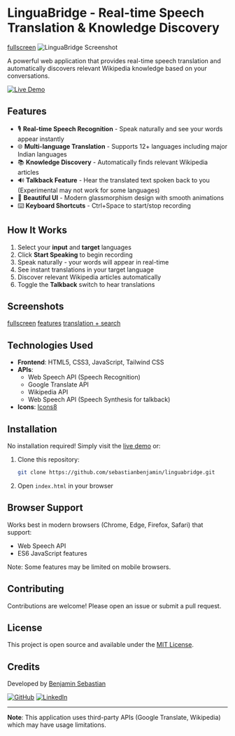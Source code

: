# LinguaBridge - Real-time Speech Translation & Knowledge Discovery
[fullscreen](https://linguabridge.netlify.app/screenshots/preview-image.png)
![LinguaBridge Screenshot](https://linguabridge.netlify.app/screenshots/preview.gif)

A powerful web application that provides real-time speech translation and automatically discovers relevant Wikipedia knowledge based on your conversations.

[![Live Demo](https://img.shields.io/badge/-Live%20Demo-brightgreen)](https://linguabridge.netlify.app/)

## Features

- 🎙️ **Real-time Speech Recognition** - Speak naturally and see your words appear instantly
- 🌐 **Multi-language Translation** - Supports 12+ languages including major Indian languages
- 📚 **Knowledge Discovery** - Automatically finds relevant Wikipedia articles
- 🔊 **Talkback Feature** - Hear the translated text spoken back to you (Experimental may not work for some languages)
- 🎨 **Beautiful UI** - Modern glassmorphism design with smooth animations
- ⌨️ **Keyboard Shortcuts** - Ctrl+Space to start/stop recording

## How It Works

1. Select your **input** and **target** languages
2. Click **Start Speaking** to begin recording
3. Speak naturally - your words will appear in real-time
4. See instant translations in your target language
5. Discover relevant Wikipedia articles automatically
6. Toggle the **Talkback** switch to hear translations

## Screenshots
[fullscreen](https://linguabridge.netlify.app/screenshots/preview-image-fullscreen.png)
[features](https://linguabridge.netlify.app/screenshots/preview-image-features.png)
[translation + search ](https://linguabridge.netlify.app/screenshots/preview-image-translation+search.png)


## Technologies Used

- **Frontend**: HTML5, CSS3, JavaScript, Tailwind CSS
- **APIs**:
  - Web Speech API (Speech Recognition)
  - Google Translate API
  - Wikipedia API
  - Web Speech API (Speech Synthesis for talkback)
- **Icons**: [Icons8](https://icons8.com)

## Installation

No installation required! Simply visit the [live demo](https://linguabridge.netlify.app/) or:

1. Clone this repository:
   ```bash
   git clone https://github.com/sebastianbenjamin/linguabridge.git
   ```
2. Open `index.html` in your browser

## Browser Support

Works best in modern browsers (Chrome, Edge, Firefox, Safari) that support:
- Web Speech API
- ES6 JavaScript features

Note: Some features may be limited on mobile browsers.

## Contributing

Contributions are welcome! Please open an issue or submit a pull request.

## License

This project is open source and available under the [MIT License](LICENSE).

## Credits

Developed by [Benjamin Sebastian](https://github.com/sebastianbenjamin)

[![GitHub](https://img.shields.io/badge/-GitHub-black?logo=github)](https://github.com/sebastianbenjamin)
[![LinkedIn](https://img.shields.io/badge/-LinkedIn-blue?logo=linkedin)](https://linkedin.com/in/sebastianbenjamin)

---

**Note**: This application uses third-party APIs (Google Translate, Wikipedia) which may have usage limitations.

